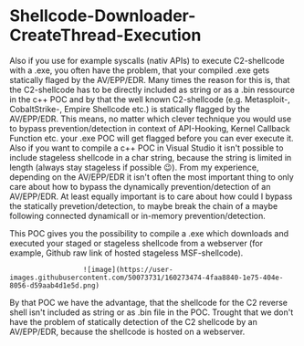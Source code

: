 # Shellcode-Downloader-CreateThread-Execution
Also if you use for example syscalls (nativ APIs) to execute C2-shellcode with a .exe, you often have the problem, that 
your compiled .exe gets statically flaged by the AV/EPP/EDR. Many times the reason for this is, that the C2-shellcode 
has to be directly included as string or as a .bin ressource in the c++ POC and by that the well known C2-shellcode 
(e.g. Metasploit-, CobaltStrike-, Empire Shellcode etc.) is statically flagged by the AV/EPP/EDR. 
This means, no matter which clever technique you would use to bypass prevention/detection in context of API-Hooking, Kernel Callback Function etc. 
your .exe POC will get flagged before you can ever execute it. Also if you want to compile a c++ POC in Visual Studio it isn't possible to include stageless shellcode in a char string, because the string is limited in length (always stay stageless if possible 😉). 
From my experience, depending on the AV/EPP/EDR it isn't often the most important thing to only care about how to bypass the dynamically prevention/detection of an AV/EPP/EDR. At least equally important is to care about how could I bypass the statically prevetion/detection, to maybe break the chain of a maybe following connected dynamicall or in-memory prevention/detection. 

This POC gives you the possibility to compile a .exe which downloads and executed your staged or stageless shellcode from a webserver (for example, Github raw link of hosted stageless MSF-shellcode).

                      ![image](https://user-images.githubusercontent.com/50073731/160273474-4faa8840-1e75-404e-8056-d59aab4d1e5d.png)

By that POC we have the advantage, that the shellcode for the C2 reverse shell isn't included as string or as .bin file in the POC.
Trought that we don't have the problem of statically detection of the C2 shellcode by an AV/EPP/EDR, because the shellcode is hosted 
on a webserver. 


